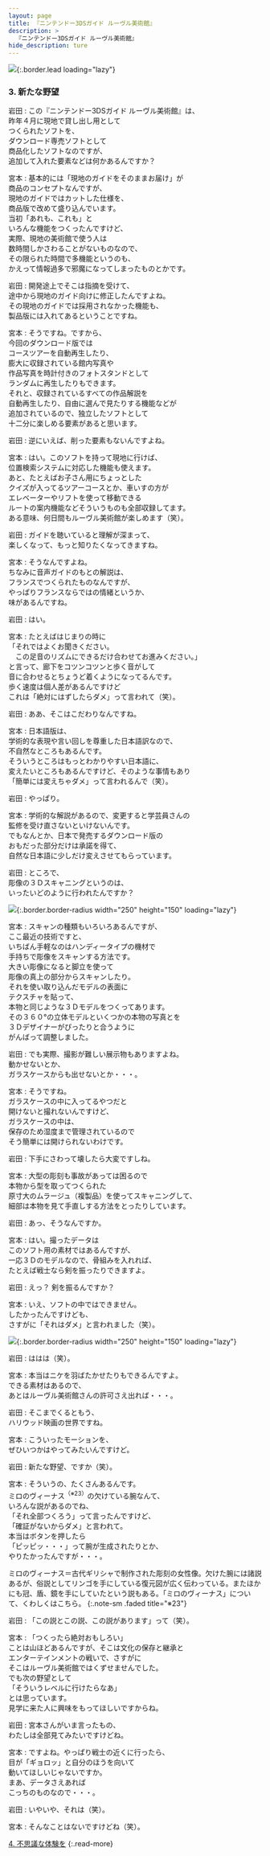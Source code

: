 ```yaml
---
layout: page
title: 『ニンテンドー3DSガイド ルーヴル美術館』
description: >
  『ニンテンドー3DSガイド ルーヴル美術館』
hide_description: ture
---
```


![](/interviews/jp/3ds/al8j/vol1/img/mainvisual3.jpg){:.border.lead loading="lazy"}

### 3. 新たな野望

岩田
: この『ニンテンドー3DSガイド ルーヴル美術館』は、<br>昨年４月に現地で貸し出し用として<br>つくられたソフトを、<br>ダウンロード専売ソフトとして<br>商品化したソフトなのですが、<br>追加して入れた要素などは何かあるんですか？

宮本
: 基本的には「現地のガイドをそのままお届け」が<br>商品のコンセプトなんですが、<br>現地のガイドではカットした仕様を、<br>商品版で改めて盛り込んでいます。<br>当初「あれも、これも」と<br>いろんな機能をつくったんですけど、<br>実際、現地の美術館で使う人は<br>数時間しかさわることがないものなので、<br>その限られた時間で多機能というのも、<br>かえって情報過多で邪魔になってしまったものとかです。

岩田
: 開発途上でそこは指摘を受けて、<br>途中から現地のガイド向けに修正したんですよね。<br>その現地のガイドでは採用されなかった機能も、<br>製品版には入れてあるということですね。

宮本
: そうですね。ですから、<br>今回のダウンロード版では<br>コースツアーを自動再生したり、<br>膨大に収録されている館内写真や<br>作品写真を時計付きのフォトスタンドとして<br>ランダムに再生したりもできます。<br>それと、収録されているすべての作品解説を<br>自動再生したり、自由に選んで見たりする機能などが<br>追加されているので、独立したソフトとして<br>十二分に楽しめる要素があると思います。

岩田
: 逆にいえば、削った要素もないんですよね。

宮本
: はい。このソフトを持って現地に行けば、<br>位置検索システムに対応した機能も使えます。<br>あと、たとえばお子さん用にちょっとした<br>クイズが入ってるツアーコースとか、車いすの方が<br>エレベーターやリフトを使って移動できる<br>ルートの案内機能などそういうものも全部収録してます。<br>ある意味、何日間もルーヴル美術館が楽しめます（笑）。

岩田
: ガイドを聴いていると理解が深まって、<br>楽しくなって、もっと知りたくなってきますね。

宮本
: そうなんですよね。<br>ちなみに音声ガイドのもとの解説は、<br>フランスでつくられたものなんですが、<br>やっぱりフランスならではの情緒というか、<br>味があるんですね。

岩田
: はい。

宮本
: たとえばはじまりの時に<br>「それではよくお聞きください。<br>　この足音のリズムにできるだけ合わせてお進みください。」<br>と言って、廊下をコツンコツンと歩く音がして<br>音に合わせるとちょうど着くようになってるんです。<br>歩く速度は個人差があるんですけど<br>これは「絶対にはずしたらダメ」って言われて（笑）。

岩田
: ああ、そこはこだわりなんですね。

宮本
: 日本語版は、<br>学術的な表現や言い回しを尊重した日本語訳なので、<br>不自然なところもあるんです。<br>そういうところはもっとわかりやすい日本語に、<br>変えたいところもあるんですけど、そのような事情もあり<br>「簡単には変えちゃダメ」って言われるんで（笑）。

岩田
: やっぱり。

宮本
: 学術的な解説があるので、変更すると学芸員さんの<br>監修を受け直さないといけないんです。<br>でもなんとか、日本で発売するダウンロード版の<br>おもだった部分だけは承諾を得て、<br>自然な日本語に少しだけ変えさせてもらっています。

岩田
: ところで、<br>彫像の３Ｄスキャニングというのは、<br>いったいどのように行われたんですか？

![](/interviews/jp/3ds/al8j/vol1/img/photo6.jpg){:.border.border-radius width="250" height="150"  loading="lazy"}

宮本
: スキャンの種類もいろいろあるんですが、<br>ここ最近の技術ですと、<br>いちばん手軽なのはハンディータイプの機材で<br>手持ちで彫像をスキャンする方法です。<br>大きい彫像になると脚立を使って<br>彫像の真上の部分からスキャンしたり。<br>それを使い取り込んだモデルの表面に<br>テクスチャを貼って、<br>本物と同じような３Ｄモデルをつくってあります。<br>その３６０°の立体モデルといくつかの本物の写真とを<br>３Ｄデザイナーがぴったりと合うように<br>がんばって調整しました。

岩田
: でも実際、撮影が難しい展示物もありますよね。<br>動かせないとか、<br>ガラスケースからも出せないとか・・・。

宮本
: そうですね。<br>ガラスケースの中に入ってるやつだと<br>開けないと撮れないんですけど、<br>ガラスケースの中は、<br>保存のため湿度まで管理されているので<br>そう簡単には開けられないわけです。

岩田
: 下手にさわって壊したら大変ですしね。

宮本
: 大型の彫刻も事故があっては困るので<br>本物から型を取ってつくられた<br>原寸大のムラージュ（複製品）を使ってスキャニングして、<br>細部は本物を見て手直しする方法をとったりしています。

岩田
: あっ、そうなんですか。

宮本
: はい。撮ったデータは<br>このソフト用の素材ではあるんですが、<br>一応３Ｄのモデルなので、骨組みを入れれば、<br>たとえば戦士なら剣を振ったりできますよ。

岩田
: えっ？ 剣を振るんですか？

宮本
: いえ、ソフトの中ではできません。<br>したかったんですけども、<br>さすがに「それはダメ」と言われました（笑）。

![](/interviews/jp/3ds/al8j/vol1/img/photo7.jpg){:.border.border-radius width="250" height="150"  loading="lazy"}

岩田
: ははは（笑）。

宮本
: 本当はニケを羽ばたかせたりもできるんですよ。<br>できる素材はあるので、<br>あとはルーヴル美術館さんの許可さえ出れば・・・。

岩田
: そこまでくるともう、<br>ハリウッド映画の世界ですね。

宮本
: こういったモーションを、<br>ぜひいつかはやってみたいんですけど。

岩田
: 新たな野望、ですか（笑）。

宮本
: そういうの、たくさんあるんです。<br>ミロのヴィーナス<sup>（※23）</sup>の欠けている腕なんて、<br>いろんな説があるのでね、<br>「それ全部つくろう」って言ったんですけど、<br>「確証がないからダメ」と言われて。<br>本当はボタンを押したら<br>「ピッピッ・・・」って腕が生成されたりとか、<br>やりたかったんですが・・・。

ミロのヴィーナス＝古代ギリシャで制作された彫刻の女性像。欠けた腕には諸説あるが、俗説としてリンゴを手にしている復元図が広く伝わっている。またほかにも冠、盾、鏡を手にしていたという説もある。「ミロのヴィーナス」について、くわしくはこちら。
{:.note-sm .faded title="※23"}

岩田
: 「この説とこの説、この説があります」って（笑）。

宮本
: 「つくったら絶対おもしろい」<br>ことは山ほどあるんですが、そこは文化の保存と継承と<br>エンターテインメントの戦いで、さすがに<br>そこはルーヴル美術館ではくずせませんでした。<br>でも次の野望として<br>「そういうレベルに行けたらなあ」<br>とは思っています。<br>見学に来た人に興味をもってほしいですからね。

岩田
: 宮本さんがいま言ったもの、<br>わたしは全部見てみたいですけどね。

宮本
: ですよね。やっぱり戦士の近くに行ったら、<br>目が「ギョロッ」と自分のほうを向いて<br>動いてほしいじゃないですか。<br>まあ、データさえあれば<br>こっちのものなので・・・。

岩田
: いやいや、それは（笑）。

宮本
: そんなことはないですけどね（笑）。

[4. 不思議な体験を](4.md)
{:.read-more}
